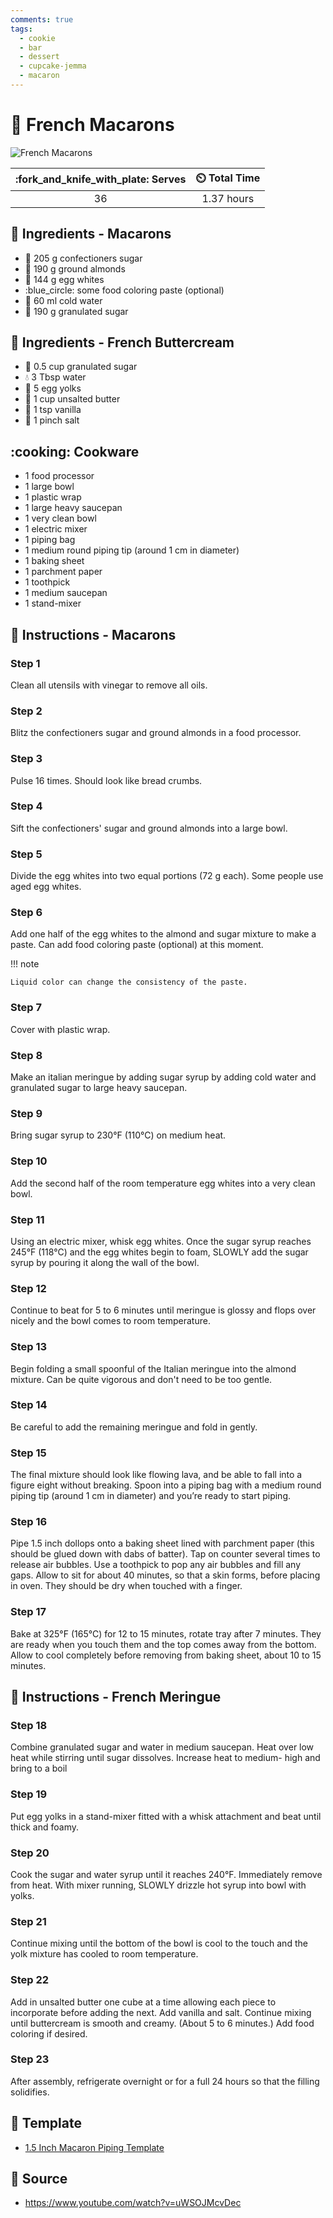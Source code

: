 ```yaml
---
comments: true
tags:
  - cookie
  - bar
  - dessert
  - cupcake-jemma
  - macaron
---
```

# :cookie: French Macarons

![French Macarons](../assets/images/french-macarons.jpg)

| :fork_and_knife_with_plate: Serves | :timer_clock: Total Time |
|:----------------------------------:|:-----------------------: |
| 36 | 1.37 hours |

## :salt: Ingredients - Macarons

- :candy: 205 g confectioners sugar
- :chestnut: 190 g ground almonds
- :egg: 144 g egg whites
- :blue_circle: some food coloring paste (optional)
- :ice_cube: 60 ml cold water
- :candy: 190 g granulated sugar

## :salt: Ingredients - French Buttercream

- :candy: 0.5 cup granulated sugar
- :droplet: 3 Tbsp water
- :egg: 5 egg yolks
- :butter: 1 cup unsalted butter
- :icecream: 1 tsp vanilla
- :salt: 1 pinch salt

## :cooking: Cookware

- 1 food processor
- 1 large bowl
- 1 plastic wrap
- 1 large heavy saucepan
- 1 very clean bowl
- 1 electric mixer
- 1 piping bag
- 1 medium round piping tip (around 1 cm in diameter)
- 1 baking sheet
- 1 parchment paper
- 1 toothpick
- 1 medium saucepan
- 1 stand-mixer

## :pencil: Instructions - Macarons

### Step 1

Clean all utensils with vinegar to remove all oils.

### Step 2

Blitz the confectioners sugar and ground almonds in a food processor.

### Step 3

Pulse 16 times. Should look like bread crumbs.

### Step 4

Sift the confectioners' sugar and ground almonds into a large bowl.

### Step 5

Divide the egg whites into two equal portions (72 g each). Some people use aged egg whites.

### Step 6

Add one half of the egg whites to the almond and sugar mixture to make a paste. Can add food coloring paste (optional)
at this moment.

!!! note

    Liquid color can change the consistency of the paste.

### Step 7

Cover with plastic wrap.

### Step 8

Make an italian meringue by adding sugar syrup by adding cold water and granulated sugar to large heavy saucepan.

### Step 9

Bring sugar syrup to 230°F (110°C) on medium heat.

### Step 10

Add the second half of the room temperature egg whites into a very clean bowl.

### Step 11

Using an electric mixer, whisk egg whites. Once the sugar syrup reaches 245°F (118°C) and the egg whites begin to
foam, SLOWLY add the sugar syrup by pouring it along the wall of the bowl.

### Step 12

Continue to beat for 5 to 6 minutes until meringue is glossy and flops over nicely and the bowl comes to room
temperature.

### Step 13

Begin folding a small spoonful of the Italian meringue into the almond mixture. Can be quite vigorous and don't need to
be too gentle.

### Step 14

Be careful to add the remaining meringue and fold in gently.

### Step 15

The final mixture should look like flowing lava, and be able to fall into a figure eight without breaking. Spoon into a
piping bag with a medium round piping tip (around 1 cm in diameter) and you’re ready to start piping.

### Step 16

Pipe 1.5 inch dollops onto a baking sheet lined with parchment paper (this should be glued down with dabs of batter).
Tap on counter several times to release air bubbles. Use a toothpick to pop any air bubbles and fill any gaps. Allow to
sit for about 40 minutes, so that a skin forms, before placing in oven. They should be dry when touched with a finger.

### Step 17

Bake at 325°F (165°C) for 12 to 15 minutes, rotate tray after 7 minutes. They are ready when you touch them and the
top comes away from the bottom. Allow to cool completely before removing from baking sheet, about 10 to 15 minutes.

## :pencil: Instructions - French Meringue

### Step 18

Combine granulated sugar and water in medium saucepan. Heat over low heat while stirring until sugar dissolves.
Increase heat to medium- high and bring to a boil

### Step 19

Put egg yolks in a stand-mixer fitted with a whisk attachment and beat until thick and foamy.

### Step 20

Cook the sugar and water syrup until it reaches 240°F. Immediately remove from heat. With mixer running, SLOWLY drizzle
hot syrup into bowl with yolks.

### Step 21

Continue mixing until the bottom of the bowl is cool to the touch and the yolk mixture has cooled to room temperature.

### Step 22

Add in unsalted butter one cube at a time allowing each piece to incorporate before adding the next. Add vanilla and
salt. Continue mixing until buttercream is smooth and creamy. (About 5 to 6 minutes.) Add food coloring if desired.

### Step 23

After assembly, refrigerate overnight or for a full 24 hours so that the filling solidifies.

## :page_facing_up: Template

- [1.5 Inch Macaron Piping Template](../assets/docs/1.5-Inch-macaron-piping-template.pdf)

## :link: Source

- <https://www.youtube.com/watch?v=uWSOJMcvDec>
